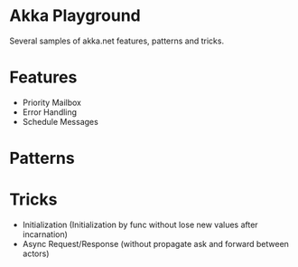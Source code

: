 # Akka Playground

Several samples of akka.net features, patterns and tricks.

# Features
- Priority Mailbox 
- Error Handling
- Schedule Messages

# Patterns

# Tricks
- Initialization (Initialization by func without lose new values after incarnation)
- Async Request/Response (without propagate ask and forward between actors)
